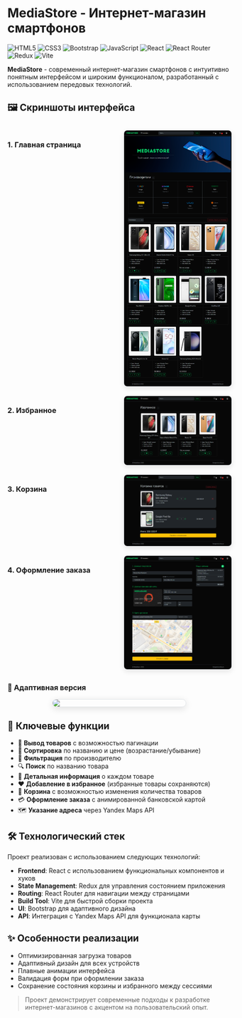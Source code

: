 # MediaStore - Интернет-магазин смартфонов

![HTML5](https://img.shields.io/badge/HTML5-E34F26?style=for-the-badge&logo=html5&logoColor=white)
![CSS3](https://img.shields.io/badge/CSS3-1572B6?style=for-the-badge&logo=css3&logoColor=white)
![Bootstrap](https://img.shields.io/badge/Bootstrap-7952B3?style=for-the-badge&logo=bootstrap&logoColor=white)
![JavaScript](https://img.shields.io/badge/JavaScript-F7DF1E?style=for-the-badge&logo=javascript&logoColor=black)
![React](https://img.shields.io/badge/React-61DAFB?style=for-the-badge&logo=react&logoColor=black)
![React Router](https://img.shields.io/badge/React_Router-CA4245?style=for-the-badge&logo=react-router&logoColor=white)
![Redux](https://img.shields.io/badge/Redux-764ABC?style=for-the-badge&logo=redux&logoColor=white)
![Vite](https://img.shields.io/badge/Vite-646CFF?style=for-the-badge&logo=vite&logoColor=white)

**MediaStore** - современный интернет-магазин смартфонов с интуитивно понятным интерфейсом и широким функционалом, разработанный с использованием передовых технологий.

## 🖼️ Скриншоты интерфейса

<div style="display: grid; grid-template-columns: repeat(2, 1fr); gap: 20px; margin: 30px 0;">

### 1. Главная страница
<img src="./screenshots/main.png" style="border-radius: 8px; border: 1px solid #e1e4e8; box-shadow: 0 4px 12px rgba(0,0,0,0.1); max-width: 100%; height: auto;"/>

### 2. Избранное
<img src="./screenshots/favorites.png" style="border-radius: 8px; border: 1px solid #e1e4e8; box-shadow: 0 4px 12px rgba(0,0,0,0.1); max-width: 100%; height: auto;"/>

### 3. Корзина
<img src="./screenshots/cart.png" style="border-radius: 8px; border: 1px solid #e1e4e8; box-shadow: 0 4px 12px rgba(0,0,0,0.1); max-width: 100%; height: auto;"/>

### 4. Оформление заказа
<img src="./screenshots/order.png" style="border-radius: 8px; border: 1px solid #e1e4e8; box-shadow: 0 4px 12px rgba(0,0,0,0.1); max-width: 100%; height: auto;"/>

</div>

### 📱 Адаптивная версия
<img src="./screenshots/mobile-view.png" style="border-radius: 12px; border: 1px solid #e1e4e8; box-shadow: 0 4px 16px rgba(0,0,0,0.12); max-width: 300px; height: auto; display: block; margin: 0 auto;"/>

## 🚀 Ключевые функции

- 📱 **Вывод товаров** с возможностью пагинации
- 🔄 **Сортировка** по названию и цене (возрастание/убывание)
- 🎯 **Фильтрация** по производителю
- 🔍 **Поиск** по названию товара
- 📖 **Детальная информация** о каждом товаре
- ❤️ **Добавление в избранное** (избранные товары сохраняются)
- 🛒 **Корзина** с возможностью изменения количества товаров
- 💳 **Оформление заказа** с анимированной банковской картой
- 🗺️ **Указание адреса** через Yandex Maps API

## 🛠️ Технологический стек

Проект реализован с использованием следующих технологий:

- **Frontend**: React с использованием функциональных компонентов и хуков
- **State Management**: Redux для управления состоянием приложения
- **Routing**: React Router для навигации между страницами
- **Build Tool**: Vite для быстрой сборки проекта
- **UI**: Bootstrap для адаптивного дизайна
- **API**: Интеграция с Yandex Maps API для функционала карты

## ✨ Особенности реализации

- Оптимизированная загрузка товаров
- Адаптивный дизайн для всех устройств
- Плавные анимации интерфейса
- Валидация форм при оформлении заказа
- Сохранение состояния корзины и избранного между сессиями

> Проект демонстрирует современные подходы к разработке интернет-магазинов с акцентом на пользовательский опыт.